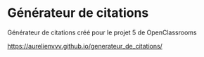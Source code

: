 # Générateur de citations

Générateur de citations créé pour le projet 5 de OpenClassrooms

https://aurelienvvv.github.io/generateur_de_citations/
